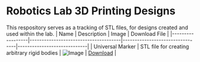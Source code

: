 # Robotics Lab 3D Printing Designs

This respository serves as a tracking of STL files, for designs created and used within the lab.
| Name             | Description                          | Image                           | Download File               |
|------------------|--------------------------------------|---------------------------------|-----------------------------|
| Universal Marker     | STL file for creating arbitrary rigid bodies | ![Image](/images/universal_marker.jpg)         | [Download](files/optitrack/Universal_Marker_3.stl)     |


